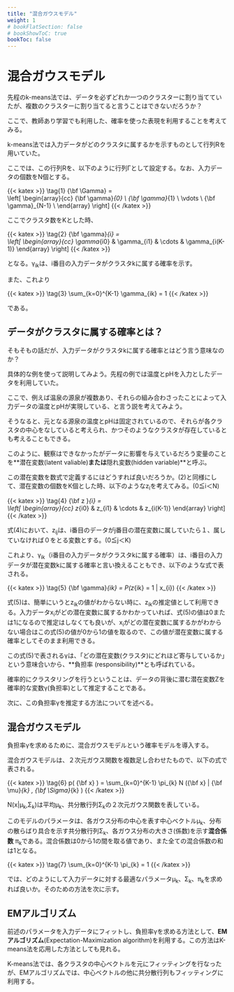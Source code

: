 ```yaml
---
title: "混合ガウスモデル"
weight: 1
# bookFlatSection: false
# bookShowToC: true
bookToc: false
---
```


# 混合ガウスモデル

先程のk-means法では、データを必ずどれか一つのクラスターに割り当てていたが、複数のクラスターに割り当てると言うことはできないだろうか？

ここで、教師あり学習でも利用した、確率を使った表現を利用することを考えてみる。

k-means法では入力データがどのクラスタに属するかを示すものとして行列Rを用いていた。

ここでは、この行列Rを、以下のように行列Γとして設定する。なお、入力データの個数をN個とする。

{{< katex  >}}
\tag{1}  {\bf \Gamma}  =  
                \left[
                    \begin{array}{cc}
                    {\bf \gamma}_{0} \\
                    {\bf \gamma}_{1} \\
                    \vdots \\
                    {\bf \gamma}_{N-1} \\
                    \end{array}
                \right]
{{< /katex >}}

ここでクラスタ数をKとした時、

{{< katex  >}}
\tag{2}  {\bf \gamma}_{i}  =  
                \left[
                    \begin{array}{cc}
                    \gamma_{i0}  & \gamma_{i1} & \cdots & \gamma_{i(K-1)}
                    \end{array}
                \right]
{{< /katex >}}

となる。γ<sub>ik</sub>は、i番目の入力データがクラスタkに属する確率を示す。

また、これより

{{< katex  >}}
\tag{3}  \sum_{k=0}^{K-1} \gamma_{ik}  =  1
{{< /katex >}}

である。

## データがクラスタに属する確率とは？

そもそもの話だが、入力データがクラスタkに属する確率とはどう言う意味なのか？

具体的な例を使って説明してみよう。先程の例では温度とpHを入力としたデータを利用していた。

ここで、例えば温泉の源泉が複数あり、それらの組み合わさったことによって入力データの温度とpHが実現している、と言う説を考えてみよう。

そうなると、元となる源泉の温度とpHは固定されているので、それらが各クラスタの中心をなしていると考えられ、かつそのようなクラスタが存在しているとも考えることもできる。

このように、観察はできなかったがデータに影響を与えているだろう変量のことを**潜在変数(latent valiable)**または**隠れ変数(hidden variable)**と呼ぶ。


この潜在変数を数式で定義するにはどうすれば良いだろうか。(2)と同様にして、潜在変数の個数をK個とした時、以下のようなz<sub>i</sub>を考えてみる。(0≦i＜N)

{{< katex  >}}
\tag{4}  {\bf z }_{i}  =  
                \left[
                    \begin{array}{cc}
                    z_{i0}  & z_{i1} & \cdots & z_{i(K-1)}
                    \end{array}
                \right]
{{< /katex >}}

式(4)において、z<sub>ij</sub>は、i番目のデータがj番目の潜在変数に属していたら１、属していなければ０をとる変数とする。(0≦j＜K)

これより、γ<sub>ik</sub>（i番目の入力データがクラスタkに属する確率）は、i番目の入力データが潜在変数kに属する確率と言い換えることもでき、以下のような式で表される。

{{< katex  >}}
\tag{5}  {\bf \gamma}_{ik}   =  P(z_{ik} = 1 | x_{i})
{{< /katex >}}

式(5)は、簡単にいうとz<sub>ik</sub>の値がわからない時に、z<sub>ik</sub>の推定値として利用できる。入力データx<sub>i</sub>がどの潜在変数に属するかわかっていれば、式(5)の値は0または1になるので推定はしなくても良いが、x<sub>i</sub>がどの潜在変数に属するかがわからない場合はこの式(5)の値が0から1の値を取るので、この値が潜在変数に属する確率としてそのまま利用できる。

この式(5)で表されるγは、「どの潜在変数(クラスタ)にどれほど寄与しているか」という意味合いから、**負担率 (responsibility)**とも呼ばれている。

確率的にクラスタリングを行うということは、データの背後に潜む潜在変数Zを確率的な変数γ(負担率)として推定することである。

次に、この負担率γを推定する方法についてを述べる。


## 混合ガウスモデル

負担率γを求めるために、混合ガウスモデルという確率モデルを導入する。

混合ガウスモデルは、２次元ガウス関数を複数足し合わせたもので、以下の式で表される。

{{< katex  >}}
\tag{6}  p( {\bf x} )  =  \sum_{k=0}^{K-1} \pi_{k} N ({\bf x} | {\bf \mu}_{k} , {\bf \Sigma}_{k} )
{{< /katex >}}


N(x|μ<sub>k</sub>,Σ<sub>k</sub>)は平均μ<sub>k</sub>、共分散行列Σ<sub>k</sub>の２次元ガウス関数を表している。

このモデルのパラメータは、各ガウス分布の中心を表す中心ベクトルμ<sub>k</sub>、分布の散らばり具合を示す共分散行列Σ<sub>k</sub>、各ガウス分布の大きさ(係数)を示す**混合係数** π<sub>k</sub>である。混合係数は0から1の間を取る値であり、また全ての混合係数の和は1となる。


{{< katex  >}}
\tag{7}  \sum_{k=0}^{K-1} \pi_{k}  =  1
{{< /katex >}}

では、どのようにして入力データに対する最適なパラメータμ<sub>k</sub>、Σ<sub>k</sub>、π<sub>k</sub>を求めれば良いか。そのための方法を次に示す。


## EMアルゴリズム

前述のパラメータを入力データにフィットし、負担率γを求める方法として、**EMアルゴリズム**(Expectation-Maximization algorithm)を利用する。この方法はK-means法を応用した方法としても見れる。

K-means法では、各クラスタの中心ベクトルを元にフィッティングを行なったが、EMアルゴリズムでは、中心ベクトルの他に共分散行列もフィッティングに利用する。

